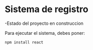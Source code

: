 <h1>Sistema de registro</h1>

-Estado del proyecto en construccion

Para ejecutar el sistema, debes poner:

```npm install react```
